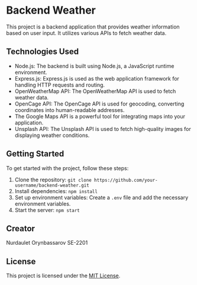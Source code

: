 # Backend Weather

This project is a backend application that provides weather information based on user input. It utilizes various APIs to fetch weather data.

## Technologies Used

- Node.js: The backend is built using Node.js, a JavaScript runtime environment.
- Express.js: Express.js is used as the web application framework for handling HTTP requests and routing.
- OpenWeatherMap API: The OpenWeatherMap API is used to fetch weather data.
- OpenCage API: The OpenCage API is used for geocoding, converting coordinates into human-readable addresses.
- The Google Maps API is a powerful tool for integrating maps into your application.
- Unsplash API: The Unsplash API is used to fetch high-quality images for displaying weather conditions.

## Getting Started

To get started with the project, follow these steps:

1. Clone the repository: `git clone https://github.com/your-username/backend-weather.git`
2. Install dependencies: `npm install`
3. Set up environment variables: Create a `.env` file and add the necessary environment variables.
4. Start the server: `npm start`

## Creator
Nurdaulet Orynbassarov SE-2201

## License

This project is licensed under the [MIT License](LICENSE).
